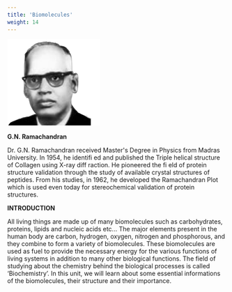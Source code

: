 ```yaml
---
title: 'Biomolecules'
weight: 14
---
```


![G.N. Ramachandran](ramachandra.png)

**G.N. Ramachandran**
 
Dr. G.N. Ramachandran received Master's Degree in Physics from Madras University. In 1954, he identifi ed and published the Triple helical structure of Collagen using X-ray diff raction. He pioneered the fi eld of protein structure validation through the study of available crystal structures of peptides. From his studies, in 1962, he developed the Ramachandran Plot which is used even today for stereochemical validation of protein structures.

**INTRODUCTION**

All living things are made up of many biomolecules such as carbohydrates, proteins, lipids and nucleic acids etc... The major elements present in the human body are carbon, hydrogen, oxygen, nitrogen and phosphorous, and they combine to form a variety of biomolecules. These biomolecules are used as fuel to provide the necessary energy for the various functions of living systems in addition to many other biological functions. The field of studying about the chemistry behind the biological processes is called ‘Biochemistry’. In this unit, we will learn about some essential informations of the biomolecules, their structure and their importance.

